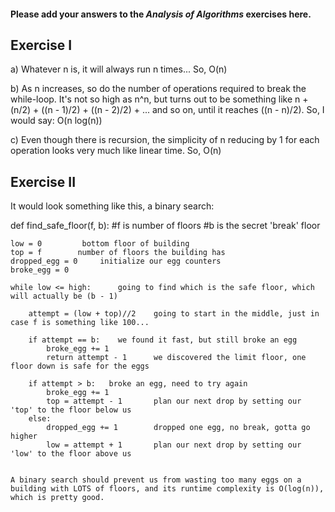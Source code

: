 #### Please add your answers to the **_Analysis of Algorithms_** exercises here.

## Exercise I

a) Whatever n is, it will always run n times...
So, O(n)

b) As n increases, so do the number of operations required to
break the while-loop. It's not so high as n^n, but turns out to be something like n + (n/2) + ((n - 1)/2) + ((n - 2)/2) + ... and so on, until it reaches ((n - n)/2).
So, I would say: O(n log(n))

c) Even though there is recursion, the simplicity of n reducing by 1 for each operation looks very much like linear time.
So, O(n)

## Exercise II

It would look something like this, a binary search:

def find_safe_floor(f, b): #f is number of floors
#b is the secret 'break' floor

    low = 0         bottom floor of building
    top = f        number of floors the building has
    dropped_egg = 0     initialize our egg counters
    broke_egg = 0

    while low <= high:      going to find which is the safe floor, which will actually be (b - 1)

        attempt = (low + top)//2    going to start in the middle, just in case f is something like 100...

        if attempt == b:    we found it fast, but still broke an egg
            broke_egg += 1
            return attempt - 1      we discovered the limit floor, one floor down is safe for the eggs

        if attempt > b:   broke an egg, need to try again
            broke_egg += 1
            top = attempt - 1       plan our next drop by setting our 'top' to the floor below us
        else:
            dropped_egg += 1        dropped one egg, no break, gotta go higher
            low = attempt + 1       plan our next drop by setting our 'low' to the floor above us


    A binary search should prevent us from wasting too many eggs on a building with LOTS of floors, and its runtime complexity is O(log(n)), which is pretty good.
